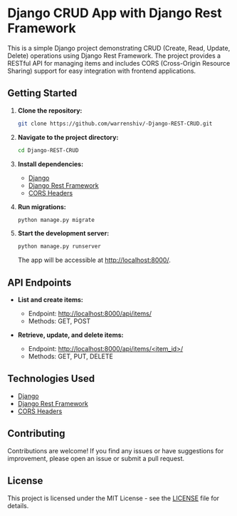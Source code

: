 # Django CRUD App with Django Rest Framework

This is a simple Django project demonstrating CRUD (Create, Read, Update, Delete) operations using Django Rest Framework. The project provides a RESTful API for managing items and includes CORS (Cross-Origin Resource Sharing) support for easy integration with frontend applications.

## Getting Started

1. **Clone the repository:**
    ```bash
    git clone https://github.com/warrenshiv/-Django-REST-CRUD.git
    ```

2. **Navigate to the project directory:**
    ```bash
    cd Django-REST-CRUD
    ```

3. **Install dependencies:**
    - [Django](https://www.djangoproject.com/)
    - [Django Rest Framework](https://www.django-rest-framework.org/)
    - [CORS Headers](https://github.com/adamchainz/django-cors-headers)

4. **Run migrations:**
    ```bash
    python manage.py migrate
    ```

5. **Start the development server:**
    ```bash
    python manage.py runserver
    ```
    The app will be accessible at [http://localhost:8000/](http://localhost:8000/).

## API Endpoints

- **List and create items:**
    - Endpoint: [http://localhost:8000/api/items/](http://localhost:8000/api/items/)
    - Methods: GET, POST

- **Retrieve, update, and delete items:**
    - Endpoint: [http://localhost:8000/api/items/<item_id>/](http://localhost:8000/api/items/<item_id>/)
    - Methods: GET, PUT, DELETE

## Technologies Used

- [Django](https://www.djangoproject.com/)
- [Django Rest Framework](https://www.django-rest-framework.org/)
- [CORS Headers](https://github.com/adamchainz/django-cors-headers)

## Contributing

Contributions are welcome! If you find any issues or have suggestions for improvement, please open an issue or submit a pull request.

## License

This project is licensed under the MIT License - see the [LICENSE](LICENSE) file for details.
